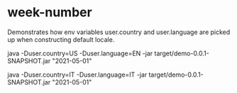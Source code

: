 # week-number

Demonstrates how env variables user.country and user.language are picked up when constructing default locale.


java -Duser.country=US -Duser.language=EN -jar target/demo-0.0.1-SNAPSHOT.jar "2021-05-01"

java -Duser.country=IT -Duser.language=IT -jar target/demo-0.0.1-SNAPSHOT.jar "2021-05-01"